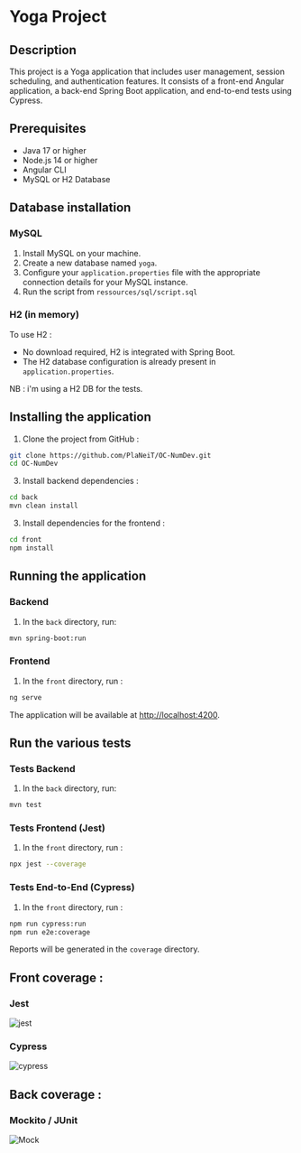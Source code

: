 # Yoga Project

## Description
This project is a Yoga application that includes user management, session scheduling, and authentication features. It consists of a front-end Angular application, a back-end Spring Boot application, and end-to-end tests using Cypress.

## Prerequisites
- Java 17 or higher
- Node.js 14 or higher
- Angular CLI
- MySQL or H2 Database

## Database installation

### MySQL
1. Install MySQL on your machine.
2. Create a new database named `yoga`.
3. Configure your `application.properties` file with the appropriate connection details for your MySQL instance.
4. Run the script from `ressources/sql/script.sql`

### H2 (in memory)
To use H2 :
- No download required, H2 is integrated with Spring Boot.
- The H2 database configuration is already present in `application.properties`.

NB : i'm using a H2 DB for the tests. 

## Installing the application

1. Clone the project from GitHub :
```bash
git clone https://github.com/PlaNeiT/OC-NumDev.git
cd OC-NumDev
 ```

3. Install backend dependencies :
 ```bash
cd back
mvn clean install
```

3. Install dependencies for the frontend :
 ```bash
cd front
npm install
 ```


## Running the application

### Backend
1.  In the `back` directory, run:
 ```bash
mvn spring-boot:run
 ```
### Frontend
1. In the `front` directory, run :
 ```bash
ng serve
 ```

The application will be available at [http://localhost:4200](http://localhost:4200).

## Run the various tests

### Tests Backend
1. In the `back` directory, run:
 ```bash
mvn test
 ```

### Tests Frontend (Jest)
1. In the `front` directory, run :  
 ```bash
 npx jest --coverage 
 ```


### Tests End-to-End (Cypress)
1. In the `front` directory, run :
 ```bash
npm run cypress:run
npm run e2e:coverage   
 ```

Reports will be generated in the `coverage` directory.

## Front coverage : 
### Jest
![jest](https://github.com/user-attachments/assets/13e1e423-c078-4b0b-aea0-977524f5e7d5)

### Cypress
![cypress](https://github.com/user-attachments/assets/b39114fc-db07-4a6d-ab6b-3e0e0f80b654)

## Back coverage :
### Mockito / JUnit
![Mock](https://github.com/user-attachments/assets/4f1952fb-3ea3-42ce-860f-b5352f73112c)

